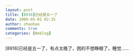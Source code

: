 ```yaml
---
layout: post
title: [8916]已经是五一了
date: 2009-05-01 02:35
author: zhaohao
comments: true
categories: [Weblog]
---
```

[8916]已经是五一了，有点太晚了，困的不想睁眼了，睡觉……
